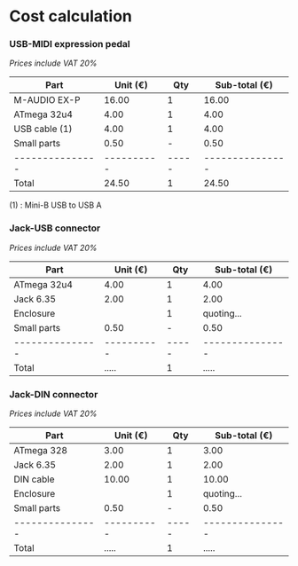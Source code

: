 # Cost calculation

### USB-MIDI expression pedal

_Prices include VAT 20%_

| Part          | Unit (€) | Qty | Sub-total (€) |
|---------------|----------|-----|---------------|
| M-AUDIO EX-P  | 16.00    | 1   | 16.00         |
| ATmega 32u4   | 4.00     | 1   | 4.00          |
| USB cable (1) | 4.00     | 1   | 4.00          |
| Small parts   | 0.50     | -   | 0.50          |
|---------------|----------|-----|---------------|
| Total         | 24.50    | 1   | 24.50         |

(1) : Mini-B USB to USB A

### Jack-USB connector

_Prices include VAT 20%_

| Part          | Unit (€) | Qty | Sub-total (€) |
|---------------|----------|-----|---------------|
| ATmega 32u4   | 4.00     | 1   | 4.00          |
| Jack 6.35     | 2.00     | 1   | 2.00          |
| Enclosure     |          | 1   | quoting...    |
| Small parts   | 0.50     | -   | 0.50          |
|---------------|----------|-----|---------------|
| Total         | .....    | 1   | .....         |

### Jack-DIN connector

_Prices include VAT 20%_

| Part          | Unit (€) | Qty | Sub-total (€) |
|---------------|----------|-----|---------------|
| ATmega 328    | 3.00     | 1   | 3.00          |
| Jack 6.35     | 2.00     | 1   | 2.00          |
| DIN cable     | 10.00    | 1   | 10.00         |
| Enclosure     |          | 1   | quoting...    |
| Small parts   | 0.50     | -   | 0.50          |
|---------------|----------|-----|---------------|
| Total         | .....    | 1   | .....         |
